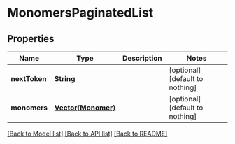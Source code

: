 # MonomersPaginatedList


## Properties
Name | Type | Description | Notes
------------ | ------------- | ------------- | -------------
**nextToken** | **String** |  | [optional] [default to nothing]
**monomers** | [**Vector{Monomer}**](Monomer.md) |  | [optional] [default to nothing]


[[Back to Model list]](../README.md#models) [[Back to API list]](../README.md#api-endpoints) [[Back to README]](../README.md)


